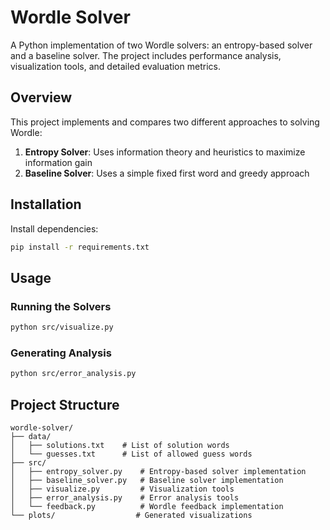 # Wordle Solver

A Python implementation of two Wordle solvers: an entropy-based solver and a baseline solver. The project includes performance analysis, visualization tools, and detailed evaluation metrics.

## Overview

This project implements and compares two different approaches to solving Wordle:

1. **Entropy Solver**: Uses information theory and heuristics to maximize information gain
2. **Baseline Solver**: Uses a simple fixed first word and greedy approach

## Installation

Install dependencies:
```bash
pip install -r requirements.txt
```

## Usage

### Running the Solvers
```bash
python src/visualize.py
```

### Generating Analysis
```bash
python src/error_analysis.py
```

## Project Structure

```
wordle-solver/
├── data/
│   ├── solutions.txt    # List of solution words
│   └── guesses.txt      # List of allowed guess words
├── src/
│   ├── entropy_solver.py    # Entropy-based solver implementation
│   ├── baseline_solver.py   # Baseline solver implementation
│   ├── visualize.py         # Visualization tools
│   ├── error_analysis.py    # Error analysis tools
│   └── feedback.py          # Wordle feedback implementation
└── plots/                  # Generated visualizations

